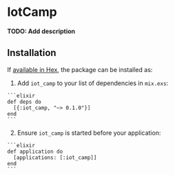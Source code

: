 # IotCamp

**TODO: Add description**

## Installation

If [available in Hex](https://hex.pm/docs/publish), the package can be installed as:

  1. Add `iot_camp` to your list of dependencies in `mix.exs`:

    ```elixir
    def deps do
      [{:iot_camp, "~> 0.1.0"}]
    end
    ```

  2. Ensure `iot_camp` is started before your application:

    ```elixir
    def application do
      [applications: [:iot_camp]]
    end
    ```

